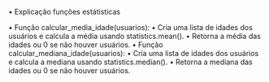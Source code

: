 •	Explicação funções estátisticas 

•	Função calcular_media_idade(usuarios):
•	Cria uma lista de idades dos usuários e calcula a média usando statistics.mean().
•	Retorna a média das idades ou 0 se não houver usuários.
•	Função calcular_mediana_idade(usuarios):
•	Cria uma lista de idades dos usuários e calcula a mediana usando statistics.median().
•	Retorna a mediana das idades ou 0 se não houver usuários.
